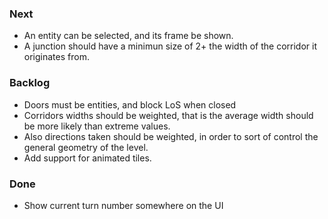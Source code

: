 ### Next

* An entity can be selected, and its frame be shown.
* A junction should have a minimun size of 2+ the width of the corridor it
  originates from.

### Backlog

* Doors must be entities, and block LoS when closed
* Corridors widths should be weighted, that is the average width should be more
  likely than extreme values.
* Also directions taken should be weighted, in order to sort of control the
 general geometry of the level.
* Add support for animated tiles.

### Done

* Show current turn number somewhere on the UI
